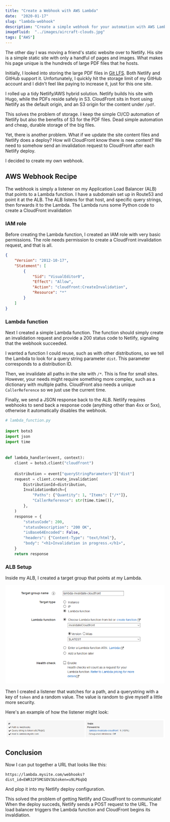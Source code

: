 ```yaml
---
title: "Create a Webhook with AWS Lambda"
date:  "2020-01-17"
slug: "lambda-webhook"
description: "Create a simple webhook for your automation with AWS Lambda and Python"
imageFluid:  "../images/aircraft-clouds.jpg"
tags: ["AWS"]
---
```


The other day I was moving a friend's static website over to Netlify. His site is a simple static site with only a handful of pages and images. What makes his page unique is the hundreds of large PDF files that he hosts.

Initially, I looked into storing the large PDF files in [Git LFS](https://git-lfs.github.com/). Both Netlify and GitHub support it. Unfortunately, I quickly hit the storage limit of my GitHub account and I didn't feel like paying to increase it, just for this one site.

I rolled up a tidy Netlify/AWS hybrid solution. Netlify builds his site with Hugo, while the PDFs reside safely in S3. CloudFront sits in front using Netlify as the default origin, and an S3 origin for the content under `/pdf`.

This solves the problem of storage. I keep the simple CI/CD automation of Netlify but also the benefits of S3 for the PDF files. Dead simple automation and cheap, durable storage of the big files.

Yet, there is another problem. What if we update the site content files and Netlify does a deploy? How will CloudFront know there is new content? We need to somehow send an invalidation request to CloudFront after each Netlify deploy.

I decided to create my own webhook.

## AWS Webhook Recipe

The webhook is simply a listener on my Application Load Balancer (ALB) that points to a Lambda function. I have a subdomain set up in Route53 and point it at the ALB. The ALB listens for that host, and specific query strings, then forwards it to the Lambda. The Lambda runs some Python code to create a CloudFront invalidation

### IAM role

Before creating the Lambda function, I created an IAM role with very basic permissions. The role needs permission to create a CloudFront invalidation request, and that is all.

```json
{
    "Version": "2012-10-17",
    "Statement": [
        {
            "Sid": "VisualEditor0",
            "Effect": "Allow",
            "Action": "cloudfront:CreateInvalidation",
            "Resource": "*"
        }
    ]
}
```

### Lambda function

Next I created a simple Lambda function. The function should simply create an invalidation request and provide a 200 status code to Netlify, signaling that the webhook succeeded.

I wanted a function I could reuse, such as with other distributions, so we tell the Lambda to look for a query string parameter `dist`. This parameter  corresponds to a distribution ID.

Then, we invalidate all paths in the site with `/*`. This is fine for small sites. However, your needs might require something more complex, such as a dictionary with multiple paths. CloudFront also needs a unique `CallerReference` so we just use the current time.

Finally, we send a JSON response back to the ALB. Netlify requires webhooks to send back a response code (anything other than 4xx or 5xx), otherwise it automatically disables the webhook.

```python
# lambda_function.py

import boto3
import json
import time


def lambda_handler(event, context):
    client = boto3.client("cloudfront")

    distribution = event["queryStringParameters"]["dist"]
    request = client.create_invalidation(
        DistributionId=distribution,
        InvalidationBatch={
            "Paths": {"Quantity": 1, "Items": ["/*"]},
            "CallerReference": str(time.time()),
        },
    )
    response = {
        "statusCode": 200,
        "statusDescription": "200 OK",
        "isBase64Encoded": False,
        "headers": {"Content-Type": "text/html"},
        "body": "<h1>Invalidation in progress.</h1>",
    }
    return response

```

### ALB Setup

Inside my ALB, I created a target group that points at my Lambda.

![Load Balancer Target Group](../images/alb-example-0.png)

Then I created a listener that watches for a path, and a querystring with a key of `token` and a random value. The value is random to give myself a little more security.

Here's an example of how the listener might look:

![Load Balancer Rule](../images/alb-example-1.png)

## Conclusion

Now I can put together a URL that looks like this:

```text
https://lambda.mysite.com/webhooks?dist_id=EWR32F5MCGOV3&token=u9LP6qbQ
```

And plop it into my Netlify deploy configuration.

This solved the problem of getting Netlify and CloudFront to communicate! When the deploy succeds, Netlify sends a POST request to the URL. The load balancer triggers the Lambda function and CloudFront begins its invaldiation.
